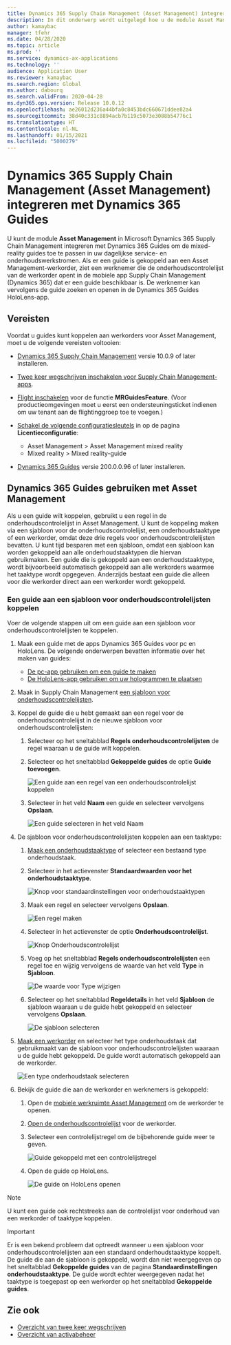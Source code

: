 ```yaml
---
title: Dynamics 365 Supply Chain Management (Asset Management) integreren met Dynamics 365 Guides
description: In dit onderwerp wordt uitgelegd hoe u de module Asset Management in Microsoft Dynamics 365 Supply Chain Management kunt integreren met Dynamics 365 Guides om de mixed-reality guides toe te passen in uw dagelijkse service- en onderhoudswerkstromen.
author: kamaybac
manager: tfehr
ms.date: 04/28/2020
ms.topic: article
ms.prod: ''
ms.service: dynamics-ax-applications
ms.technology: ''
audience: Application User
ms.reviewer: kamaybac
ms.search.region: Global
ms.author: dabourq
ms.search.validFrom: 2020-04-28
ms.dyn365.ops.version: Release 10.0.12
ms.openlocfilehash: ae26012d236a44bfa0c8453bdc660671ddee82a4
ms.sourcegitcommit: 38d40c331c8894acb7b119c5073e3088b54776c1
ms.translationtype: HT
ms.contentlocale: nl-NL
ms.lasthandoff: 01/15/2021
ms.locfileid: "5000279"
---
```

# <a name="integrate-dynamics-365-supply-chain-management-asset-management-with-dynamics-365-guides"></a>Dynamics 365 Supply Chain Management (Asset Management) integreren met Dynamics 365 Guides

U kunt de module **Asset Management** in Microsoft Dynamics 365 Supply Chain Management integreren met Dynamics 365 Guides om de mixed-reality guides toe te passen in uw dagelijkse service- en onderhoudswerkstromen. Als er een guide is gekoppeld aan een Asset Management-werkorder, ziet een werknemer die de onderhoudscontrolelijst van de werkorder opent in de mobiele app Supply Chain Management (Dynamics 365) dat er een guide beschikbaar is. De werknemer kan vervolgens de guide zoeken en openen in de Dynamics 365 Guides HoloLens-app.

## <a name="prerequisites"></a>Vereisten

Voordat u guides kunt koppelen aan werkorders voor Asset Management, moet u de volgende vereisten voltooien:

- [Dynamics 365 Supply Chain Management](../../fin-ops-core/fin-ops/index.md) versie 10.0.9 of later installeren.
- [Twee keer wegschrijven inschakelen voor Supply Chain Management-apps](../../fin-ops-core/dev-itpro/data-entities/dual-write/enable-dual-write.md).
- [Flight inschakelen](../../fin-ops-core/dev-itpro/data-entities/data-entities-data-packages.md#features-flighted-in-data-management-and-enabling-flighted-features) voor de functie **MRGuidesFeature**. (Voor productieomgevingen moet u eerst een ondersteuningsticket indienen om uw tenant aan de flightinggroep toe te voegen.)
- [Schakel de volgende configuratiesleutels](https://docs.microsoft.com/dynamicsax-2012/appuser-itpro/license-code-and-configuration-key-reference) in op de pagina **Licentieconfiguratie**:

    - Asset Management \> Asset Management mixed reality
    - Mixed reality \> Mixed reality-guide

- [Dynamics 365 Guides](https://docs.microsoft.com/dynamics365/mixed-reality/guides/setup#step-2-create-a-common-data-service-environment-and-install-the-dynamics-365-guides-solution) versie 200.0.0.96 of later installeren.

## <a name="use-dynamics-365-guides-with-asset-management"></a>Dynamics 365 Guides gebruiken met Asset Management

Als u een guide wilt koppelen, gebruikt u een regel in de onderhoudscontrolelijst in Asset Management. U kunt de koppeling maken via een sjabloon voor de onderhoudscontrolelijst, een onderhoudstaaktype of een werkorder, omdat deze drie regels voor onderhoudscontrolelijsten bevatten. U kunt tijd besparen met een sjabloon, omdat een sjabloon kan worden gekoppeld aan alle onderhoudstaaktypen die hiervan gebruikmaken. Een guide die is gekoppeld aan een onderhoudstaaktype, wordt bijvoorbeeld automatisch gekoppeld aan alle werkorders waarmee het taaktype wordt opgegeven. Anderzijds bestaat een guide die alleen voor die werkorder direct aan een werkorder wordt gekoppeld.

### <a name="associate-a-guide-with-a-maintenance-checklist-template"></a>Een guide aan een sjabloon voor onderhoudscontrolelijsten koppelen

Voer de volgende stappen uit om een guide aan een sjabloon voor onderhoudscontrolelijsten te koppelen.

1. Maak een guide met de apps Dynamics 365 Guides voor pc en HoloLens. De volgende onderwerpen bevatten informatie over het maken van guides:

    - [De pc-app gebruiken om een guide te maken](https://docs.microsoft.com/dynamics365/mixed-reality/guides/pc-app-overview)
    - [De HoloLens-app gebruiken om uw hologrammen te plaatsen](https://docs.microsoft.com/dynamics365/mixed-reality/guides/hololens-app-overview)

1. Maak in Supply Chain Management [een sjabloon voor onderhoudscontrolelijsten](setup-for-work-orders/job-groups-and-job-types-variants-trades-and-checklists.md#create-a-maintenance-checklist-template).
1. Koppel de guide die u hebt gemaakt aan een regel voor de onderhoudscontrolelijst in de nieuwe sjabloon voor onderhoudscontrolelijsten:

    1. Selecteer op het sneltabblad **Regels onderhoudscontrolelijsten** de regel waaraan u de guide wilt koppelen.
    1. Selecteer op het sneltabblad **Gekoppelde guides** de optie **Guide toevoegen**.

        ![Een guide aan een regel van een onderhoudscontrolelijst koppelen](media/am-guides-integration-add-guide.png "Een guide aan een regel van een onderhoudscontrolelijst koppelen")

    1. Selecteer in het veld **Naam** een guide en selecteer vervolgens **Opslaan**.

        ![Een guide selecteren in het veld Naam](media/am-guides-integration-select-guide.png "Een guide selecteren in het veld Naam")

1. De sjabloon voor onderhoudscontrolelijsten koppelen aan een taaktype:

    1. [Maak een onderhoudstaaktype](setup-for-work-orders/job-groups-and-job-types-variants-trades-and-checklists.md#create-a-maintenance-job-type) of selecteer een bestaand type onderhoudstaak.
    1. Selecteer in het actievenster **Standaardwaarden voor het onderhoudstaaktype**.

        ![Knop voor standaardinstellingen voor onderhoudstaaktypen](media/am-guides-integration-job-defaults.png "Knop voor standaardinstellingen voor onderhoudstaaktypen")

    1. Maak een regel en selecteer vervolgens **Opslaan**.

        ![Een regel maken](media/am-guides-integration-add-line.png "Een regel maken")

    1. Selecteer in het actievenster de optie **Onderhoudscontrolelijst**.

        ![Knop Onderhoudscontrolelijst](media/am-guides-integration-maintenance-checklist.png "Knop Onderhoudscontrolelijst")

    1. Voeg op het sneltabblad **Regels onderhoudscontrolelijsten** een regel toe en wijzig vervolgens de waarde van het veld **Type** in **Sjabloon**.

        ![De waarde voor Type wijzigen](media/am-guides-integration-checklist-lines.png "De waarde voor Type wijzigen")

    1. Selecteer op het sneltabblad **Regeldetails** in het veld **Sjabloon** de sjabloon waaraan u de guide hebt gekoppeld en selecteer vervolgens **Opslaan**.

        ![De sjabloon selecteren](media/am-guides-integration-checklist-line-details.png "De sjabloon selecteren")

1. [Maak een werkorder](work-orders/manually-created-workorders.md#create-work-order) en selecteer het type onderhoudstaak dat gebruikmaakt van de sjabloon voor onderhoudscontrolelijsten waaraan u de guide hebt gekoppeld. De guide wordt automatisch gekoppeld aan de werkorder.

    ![Een type onderhoudstaak selecteren](media/am-guides-integration-create-work-order.png "Een type onderhoudstaak selecteren")

1. Bekijk de guide die aan de werkorder en werknemers is gekoppeld:

    1. Open de [mobiele werkruimte Asset Management](asset-management-mobile-workspace.md) om de werkorder te openen.
    1. [Open de onderhoudscontrolelijst](asset-management-mobile-workspace.md#view-maintenance-checklist-on-a-work-order-job) voor de werkorder.
    1. Selecteer een controlelijstregel om de bijbehorende guide weer te geven.

        ![Guide gekoppeld met een controlelijstregel](media/am-guides-integration-show-guide.png "Guide gekoppeld met een controlelijstregel")

    1. Open de guide op HoloLens.

        ![De guide on HoloLens openen](media/am-guides-integration-hololens-select.png "De guide op HoloLens openen")

> [!NOTE]
> U kunt een guide ook rechtstreeks aan de controlelijst voor onderhoud van een werkorder of taaktype koppelen.

> [!IMPORTANT]
> Er is een bekend probleem dat optreedt wanneer u een sjabloon voor onderhoudscontrolelijsten aan een standaard onderhoudstaaktype koppelt. De guide die aan de sjabloon is gekoppeld, wordt dan niet weergegeven op het sneltabblad **Gekoppelde guides** van de pagina **Standaardinstellingen onderhoudstaaktype**. De guide wordt echter weergegeven nadat het taaktype is toegepast op een werkorder op het sneltabblad **Gekoppelde guides**.

## <a name="see-also"></a>Zie ook

- [Overzicht van twee keer wegschrijven](../../fin-ops-core/dev-itpro/data-entities/dual-write/dual-write-overview.md)
- [Overzicht van activabeheer](index.md)
